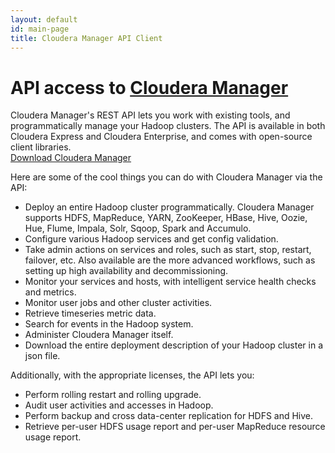 ```yaml
---
layout: default
id: main-page
title: Cloudera Manager API Client
---
```


<div class="jumbotron">
  <h1 class="text-right">
    API access to
    <a href="http://www.cloudera.com/content/cloudera/en/products/cloudera-manager.html">Cloudera Manager</a>
  </h1>
  Cloudera Manager's REST API lets you work with existing tools, and programmatically manage your
  Hadoop clusters.
  The API is available in both Cloudera Express and Cloudera Enterprise, and comes with open-source
  client libraries.<br/>
  <a href="https://ccp.cloudera.com/display/SUPPORT/Cloudera+Manager+Downloads">Download Cloudera Manager <span class="glyphicon glyphicon-cloud-download"></span></a>
</div>

Here are some of the cool things you can do with Cloudera Manager via the API:

- Deploy an entire Hadoop cluster programmatically. Cloudera Manager supports
  HDFS,
  MapReduce,
  YARN,
  ZooKeeper,
  HBase,
  Hive,
  Oozie,
  Hue,
  Flume,
  Impala,
  Solr,
  Sqoop,
  Spark
  and Accumulo.
- Configure various Hadoop services and get config validation.
- Take admin actions on services and roles, such as start, stop, restart, failover,
  etc. Also available are the more advanced workflows, such as setting up high availability
  and decommissioning.
- Monitor your services and hosts, with intelligent service health checks and metrics.
- Monitor user jobs and other cluster activities.
- Retrieve timeseries metric data.
- Search for events in the Hadoop system.
- Administer Cloudera Manager itself.
- Download the entire deployment description of your Hadoop cluster in a json file.

Additionally, with the appropriate licenses, the API lets you:

- Perform rolling restart and rolling upgrade.
- Audit user activities and accesses in Hadoop.
- Perform backup and cross data-center replication for HDFS and Hive.
- Retrieve per-user HDFS usage report and per-user MapReduce resource usage report.
